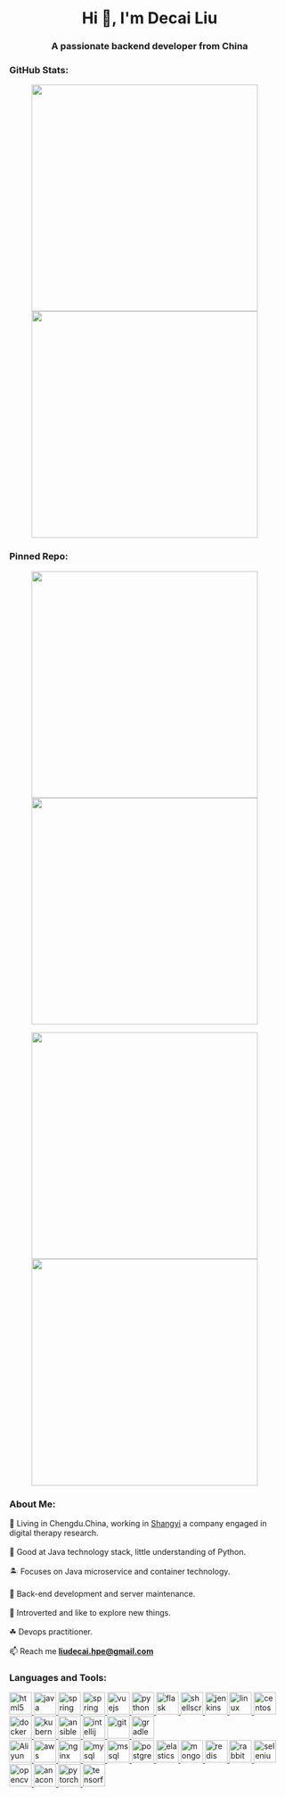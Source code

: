<h1 align="center">Hi 👋, I'm Decai Liu</h1>
<h3 align="center">A passionate backend developer from China</h3>


<h3 align="left">GitHub Stats:</h3>

<figure class="third">
    <a href="https://github.com/Mr-LiuDC">
        <img width="406" src="https://github-readme-stats.vercel.app/api?username=Mr-LiuDC&count_private=true&show_icons=true&line_height=35" />
    </a>
    <a href="https://github.com/Mr-LiuDC">
        <img width="406" src="https://github-readme-stats.vercel.app/api/top-langs/?username=Mr-LiuDC&layout=compact" />
    </a>
</figure>


<h3 align="left">Pinned Repo:</h3>

<figure class="third">
    <a href="https://github.com/my-open-course/jenkins-pipeline-shared-libraries">
        <img align="center" width="406" src="https://github-readme-stats.vercel.app/api/pin/?username=my-open-course&repo=jenkins-pipeline-shared-libraries" />
    </a>
    <a href="https://blog.aipark.fun">
        <img align="center" width="406" src="https://github-readme-stats.vercel.app/api/pin/?username=Mr-LiuDC&repo=mr-liudc.github.io" />
    </a>
    <p></p>
    <a href="https://github.com/Mr-LiuDC/flask-example-restapi">
        <img align="center" width="406" src="https://github-readme-stats.vercel.app/api/pin/?username=Mr-LiuDC&repo=flask-example-restapi" />
    </a>
    <a href="https://github.com/Mr-LiuDC/tensorflow-machine-learning">
        <img align="center" width="406" src="https://github-readme-stats.vercel.app/api/pin/?username=Mr-LiuDC&repo=tensorflow-machine-learning" />
    </a>
</figure>


<h3 align="left">About Me:</h3>

🌵 Living in Chengdu.China, working in <a href="https://www.rplushealth.com" target="_blank">Shangyi</a> a company engaged in
digital therapy research.
<br><br>
🌾 Good at Java technology stack, little understanding of Python.
<br><br>
🏝️ Focuses on Java microservice and container technology.
<br><br>
🌴 Back-end development and server maintenance.
<br><br>
🌱 Introverted and like to explore new things.
<br><br>
☘ Devops practitioner.
<br><br>
📫 Reach me **liudecai.hpe@gmail.com**


<h3 align="left">Languages and Tools:</h3>
<p align="left">
    <a href="https://www.w3.org/html/" target="_blank" rel="noreferrer">
        <img src="https://cdn.jsdelivr.net/gh/devicons/devicon/icons/html5/html5-original-wordmark.svg"
             alt="html5" width="40" height="40"/>
    </a>
    <a href="https://www.java.com" target="_blank" rel="noreferrer">
        <img src="https://cdn.jsdelivr.net/gh/devicons/devicon/icons/java/java-original.svg"
             alt="java" width="40" height="40"/>
    </a>
    <a href="https://spring.io/" target="_blank" rel="noreferrer">
        <img src="https://www.vectorlogo.zone/logos/springio/springio-icon.svg"
             alt="spring" width="40" height="40"/>
    </a>
    <a href="https://nodejs.org/" target="_blank" rel="noreferrer">
        <img src="https://cdn.jsdelivr.net/gh/devicons/devicon/icons/nodejs/nodejs-original-wordmark.svg"
             alt="spring" width="40" height="40"/>
    </a>
    <a href="https://vuejs.org/" target="_blank" rel="noreferrer">
        <img src="https://cdn.jsdelivr.net/gh/devicons/devicon/icons/vuejs/vuejs-original.svg"
             alt="vuejs" width="40" height="40"/>
    </a>
    <a href="https://www.python.org" target="_blank" rel="noreferrer">
        <img src="https://cdn.jsdelivr.net/gh/devicons/devicon/icons/python/python-original.svg"
             alt="python" width="40" height="40"/>
    </a>
    <a href="https://flask.palletsprojects.com/" target="_blank" rel="noreferrer">
        <img src="https://www.vectorlogo.zone/logos/pocoo_flask/pocoo_flask-icon.svg"
             alt="flask" width="40" height="40"/>
    </a>
    <a href="https://www.shellscript.sh/" target="_blank" rel="noreferrer">
        <img src="https://cdn.jsdelivr.net/gh/devicons/devicon/icons/bash/bash-original.svg"
             alt="shellscript" width="40" height="40"/>
    </a>
    <a href="https://www.jenkins.io" target="_blank" rel="noreferrer">
        <img src="https://www.vectorlogo.zone/logos/jenkins/jenkins-icon.svg"
             alt="jenkins" width="40" height="40"/>
    </a>
    <a href="https://www.linux.org/" target="_blank" rel="noreferrer">
        <img src="https://cdn.jsdelivr.net/gh/devicons/devicon/icons/linux/linux-original.svg"
             alt="linux" width="40" height="40"/>
    </a>
    <a href="https://www.centos.org/" target="_blank" rel="noreferrer">
        <img src="https://cdn.jsdelivr.net/gh/devicons/devicon/icons/centos/centos-original.svg"
             alt="centos" width="40" height="40"/>
    </a>
    <a href="https://www.docker.com/" target="_blank" rel="noreferrer">
        <img src="https://cdn.jsdelivr.net/gh/devicons/devicon/icons/docker/docker-original-wordmark.svg"
             alt="docker" width="40" height="40"/>
    </a>
    <a href="https://kubernetes.io/" target="_blank" rel="noreferrer">
        <img src="https://cdn.jsdelivr.net/gh/devicons/devicon/icons/kubernetes/kubernetes-plain.svg"
             alt="kubernetes" width="40" height="40"/>
    </a>
    <a href="https://docs.ansible.com/" target="_blank" rel="noreferrer">
        <img src="https://cdn.jsdelivr.net/gh/devicons/devicon/icons/ansible/ansible-original-wordmark.svg"
             alt="ansible" width="40" height="40"/>
    </a>
    <a href="https://www.jetbrains.com/" target="_blank" rel="noreferrer">
        <img src="https://cdn.jsdelivr.net/gh/devicons/devicon/icons/intellij/intellij-original.svg"
             alt="intellij" width="40" height="40"/>
    </a>
    <a href="https://git-scm.com/" target="_blank" rel="noreferrer">
        <img src="https://cdn.jsdelivr.net/gh/devicons/devicon/icons/git/git-original.svg"
             alt="git" width="40" height="40"/>
    </a>
    <a href="https://gradle.org/" target="_blank" rel="noreferrer">
        <img src="https://cdn.jsdelivr.net/gh/devicons/devicon/icons/gradle/gradle-plain.svg"
             alt="gradle" width="40" height="40"/>
    </a>
    <br>
    <a href="https://www.aliyun.com/" target="_blank">
        <img src="https://www.vectorlogo.zone/logos/alibabacloud/alibabacloud-ar21.svg"
             alt="Aliyun" height="40">
    </a>
    <a href="https://aws.amazon.com" target="_blank" rel="noreferrer">
        <img src="https://cdn.jsdelivr.net/gh/devicons/devicon/icons/amazonwebservices/amazonwebservices-original-wordmark.svg"
             alt="aws" width="40" height="40"/>
    </a>
    <a href="https://www.nginx.com" target="_blank" rel="noreferrer">
        <img src="https://cdn.jsdelivr.net/gh/devicons/devicon/icons/nginx/nginx-original.svg"
             alt="nginx" width="40" height="40"/>
    </a>
    <a href="https://www.mysql.com/" target="_blank" rel="noreferrer">
        <img src="https://cdn.jsdelivr.net/gh/devicons/devicon/icons/mysql/mysql-original-wordmark.svg"
             alt="mysql" width="40" height="40"/>
    </a>
    <a href="https://www.microsoft.com/en-us/sql-server" target="_blank" rel="noreferrer">
        <img src="https://www.svgrepo.com/show/303229/microsoft-sql-server-logo.svg"
             alt="mssql" width="40" height="40"/>
    </a>
    <a href="https://www.postgresql.org" target="_blank" rel="noreferrer">
        <img src="https://cdn.jsdelivr.net/gh/devicons/devicon/icons/postgresql/postgresql-original-wordmark.svg"
             alt="postgresql" width="40" height="40"/>
    </a>
    <a href="https://www.elastic.co" target="_blank" rel="noreferrer">
        <img src="https://www.vectorlogo.zone/logos/elastic/elastic-icon.svg"
             alt="elasticsearch" width="40" height="40"/>
    </a>
    <a href="https://www.mongodb.com/" target="_blank" rel="noreferrer">
        <img src="https://cdn.jsdelivr.net/gh/devicons/devicon/icons/mongodb/mongodb-original-wordmark.svg"
             alt="mongodb" width="40" height="40"/>
    </a>
    <a href="https://redis.io" target="_blank" rel="noreferrer">
        <img src="https://cdn.jsdelivr.net/gh/devicons/devicon/icons/redis/redis-original-wordmark.svg"
             alt="redis" width="40" height="40"/>
    </a>
    <a href="https://www.rabbitmq.com" target="_blank" rel="noreferrer">
        <img src="https://www.vectorlogo.zone/logos/rabbitmq/rabbitmq-icon.svg"
             alt="rabbitMQ" width="40" height="40"/>
    </a>
    <a href="https://www.selenium.dev" target="_blank" rel="noreferrer">
        <img src="https://raw.githubusercontent.com/detain/svg-logos/780f25886640cef088af994181646db2f6b1a3f8/svg/selenium-logo.svg"
             alt="selenium" width="40" height="40"/>
    </a>
    <a href="https://opencv.org/" target="_blank" rel="noreferrer">
        <img src="https://www.vectorlogo.zone/logos/opencv/opencv-icon.svg"
             alt="opencv" width="40" height="40"/>
    </a>
    <a href="https://www.anaconda.com/" target="_blank" rel="noreferrer">
        <img src="https://cdn.jsdelivr.net/gh/devicons/devicon/icons/anaconda/anaconda-original.svg"
             alt="anaconda" width="40" height="40"/>
    </a>
    <a href="https://pytorch.org/" target="_blank" rel="noreferrer">
        <img src="https://www.vectorlogo.zone/logos/pytorch/pytorch-icon.svg"
             alt="pytorch" width="40" height="40"/>
    </a>
    <a href="https://www.tensorflow.org" target="_blank" rel="noreferrer">
        <img src="https://www.vectorlogo.zone/logos/tensorflow/tensorflow-icon.svg"
             alt="tensorflow" width="40" height="40"/>
    </a>
</p>
